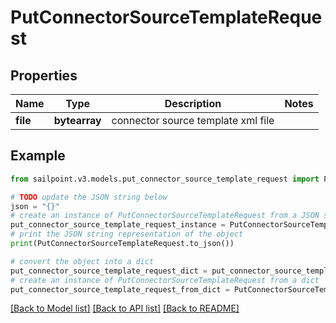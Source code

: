 # PutConnectorSourceTemplateRequest


## Properties

Name | Type | Description | Notes
------------ | ------------- | ------------- | -------------
**file** | **bytearray** | connector source template xml file | 

## Example

```python
from sailpoint.v3.models.put_connector_source_template_request import PutConnectorSourceTemplateRequest

# TODO update the JSON string below
json = "{}"
# create an instance of PutConnectorSourceTemplateRequest from a JSON string
put_connector_source_template_request_instance = PutConnectorSourceTemplateRequest.from_json(json)
# print the JSON string representation of the object
print(PutConnectorSourceTemplateRequest.to_json())

# convert the object into a dict
put_connector_source_template_request_dict = put_connector_source_template_request_instance.to_dict()
# create an instance of PutConnectorSourceTemplateRequest from a dict
put_connector_source_template_request_from_dict = PutConnectorSourceTemplateRequest.from_dict(put_connector_source_template_request_dict)
```
[[Back to Model list]](../README.md#documentation-for-models) [[Back to API list]](../README.md#documentation-for-api-endpoints) [[Back to README]](../README.md)


